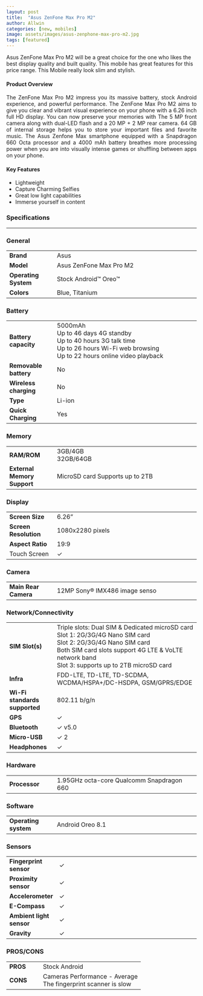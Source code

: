 ```yaml
---
layout: post
title:  "Asus ZenFone Max Pro M2"
author: Allwin
categories: [new, mobiles]
image: assets/images/asus-zenphone-max-pro-m2.jpg
tags: [featured]
---
```

Asus ZenFone Max Pro M2 will be a great choice for the one who likes the best display quality and built quality. This mobile has great features for this price range. This Mobile really look slim and stylish.

#### Product Overview

<p style="text-align:justify">The ZenFone Max Pro M2 impress you its massive battery, stock Android experience, and powerful performance. The ZenFone Max Pro M2 aims to give you clear and vibrant visual experience on your phone with a 6.26 inch full HD display. You can now preserve your memories with The 5 MP front camera along with dual-LED flash and a 20 MP + 2 MP rear camera. 64 GB of internal storage helps you to store your important files and favorite music. The Asus Zenfone Max smartphone equipped with a Snapdragon 660 Octa processor and a 4000 mAh battery breathes more processing power when you are into visually intense games or shuffling between apps on your phone.</p>

#### Key Features

* Lightweight
* Capture Charming Selfies
* Great low light capabilities
* Immerse yourself in content

### Specifications
---
<h3 class="cus-col"> General</h3>

<table class="table table-bordered table-cus">
<tbody>
<tr>
<td style="width:25%; font-weight:bold;">Brand</td>
<td>Asus</td>
</tr>
<tr>
<td style="width:25%; font-weight:bold;">Model</td>
<td>Asus ZenFone Max Pro M2</td>
</tr>
<tr>
<td style="width:25%; font-weight:bold;">Operating System</td>
<td>Stock Android™ Oreo™</td>
</tr>
<tr>
<td style="width:25%; font-weight:bold;">Colors</td>
<td> Blue, Titanium</td>
</tr>
</tbody>
</table>
<h3 class="cus-col">Battery</h3>

<table class="table table-bordered table-cus">
<tbody>
<tr>
<td style="width:25%; font-weight:bold;">Battery capacity</td>
<td>5000mAh <br>Up to 46 days 4G standby<br>
Up to 40 hours 3G talk time<br>
Up to 26 hours Wi-Fi web browsing<br>
Up to 22 hours online video playback</td>
</tr>
<tr>
<td style="width:25%; font-weight:bold;">Removable battery</td>
<td>No</td>
</tr>
<tr>
<td style="width:25%; font-weight:bold;">Wireless charging</td>
<td>No</td>
</tr>
<tr>
<td style="width:25%; font-weight:bold;">Type</td>
<td>Li-ion</td>
</tr>
<tr>
<td style="width:25%; font-weight:bold;">Quick Charging </td>
<td>Yes</td>
</tr>
</tbody>
</table>
<h3 class="cus-col">Memory</h3>

<table class="table table-bordered table-cus">
<tbody>
<tr>
<td style="width:25%; font-weight:bold;">RAM/ROM</td>
<td>3GB/4GB <br> 32GB/64GB</td>
</tr>
<tr>
<td style="width:25%; font-weight:bold;">External Memory Support</td>
<td>MicroSD card Supports up to 2TB</td>
</tr>
</tbody>
</table>

<h3 class="cus-col">Display</h3>

<table class="table table-bordered table-cus">
<tbody>
<tr>
<td style="width:25%; font-weight:bold;">Screen Size</td>
<td>6.26”</td>
</tr>
<tr>
<td style="width:25%; font-weight:bold;">Screen Resolution</td>
<td>1080x2280 pixels</td>
</tr>
<tr>
<td style="width:25%; font-weight:bold;">Aspect Ratio</td>
<td>19:9</td>
</tr>
<tr>
<td>Touch Screen</td>
<td>✓ </td>
</tr>
</tbody>
</table>

<h3 class="cus-col">Camera  </h3>
<table class="table table-bordered table-cus">
<tbody>
<tr>
<td style="width:25%; font-weight:bold;">Main Rear Camera</td>
<td>12MP Sony® IMX486 image senso</td>
</tr>
</tbody>
</table>

<h3 class="cus-col">Network/Connectivity</h3>

<table class="table table-bordered table-cus">
<tbody>
<tr>
<td style="width:25%; font-weight:bold;">SIM Slot(s)</td>
<td>Triple slots: Dual SIM & Dedicated microSD card<br>
Slot 1: 2G/3G/4G Nano SIM card<br>
Slot 2: 2G/3G/4G Nano SIM card<br>
Both SIM card slots support 4G LTE & VoLTE network band<br>
Slot 3: supports up to 2TB microSD card</td>
</tr>
<tr>
<td style="width:25%; font-weight:bold;">Infra</td>
<td>FDD-LTE, TD-LTE, TD-SCDMA, WCDMA/HSPA+/DC-HSDPA, GSM/GPRS/EDGE</td>
</tr>
<tr>
<td style="width:25%; font-weight:bold;">Wi-Fi standards supported</td>
<td>802.11 b/g/n</td>
</tr>
<tr>
<td style="width:25%; font-weight:bold;">GPS</td>
<td>✓</td>
</tr>
<tr>
<td style="width:25%; font-weight:bold;">Bluetooth</td>
<td>✓ v5.0</td>
</tr>
<tr>
<td style="width:25%; font-weight:bold;">Micro-USB</td>
<td>✓ 2</td>
</tr>
<tr>
<td style="width:25%; font-weight:bold;">Headphones</td>
<td>✓ </td>
</tr>
</tbody>
</table>

<h3 class="cus-col">Hardware</h3>
<table class="table table-bordered table-cus">
<tbody>
<tr>
<td style="width:25%; font-weight:bold;">Processor</td>
<td>1.95GHz octa-core Qualcomm Snapdragon 660</td>
</tr>
</tbody>
</table>

<h3 class="cus-col">Software</h3>

<table class="table table-bordered table-cus">
<tbody>
<tr>
<td style="width:25%; font-weight:bold;">Operating system </td>
<td> Android Oreo 8.1</td>
</tr>
</tbody>
</table>

<h3 class="cus-col">Sensors</h3>
<table class="table table-bordered table-cus">
<tbody>
<tr>
<td style="width:25%; font-weight:bold;">Fingerprint sensor</td>
<td>✓</td>
</tr>
<tr>
<td style="width:25%; font-weight:bold;">Proximity sensor</td>
<td>✓</td>
</tr>
<tr>
<td style="width:25%; font-weight:bold;">Accelerometer</td>
<td>✓</td>
</tr>
<tr>
<td style="width:25%; font-weight:bold;">E-Compass</td>
<td>✓</td>
</tr>
<tr>
<td style="width:25%; font-weight:bold;">Ambient light sensor</td>
<td>✓</td>
</tr>
<tr>
<td style="width:25%; font-weight:bold;">Gravity</td>
<td>✓</td>
</tr>
</tbody>
</table>

<h3 class="cus-col">PROS/CONS</h3>

<table class="table table-bordered table-cus">
<tbody>
<tr>
<td style="width:25%; font-weight:bold;">PROS</td>
<td>Stock Android</td>
</tr>
<tr>
<td style="width:25%; font-weight:bold;">CONS</td>
<td>Cameras Performance - Average<br> The fingerprint scanner is slow</td>
</tr>
</tbody>
</table>
